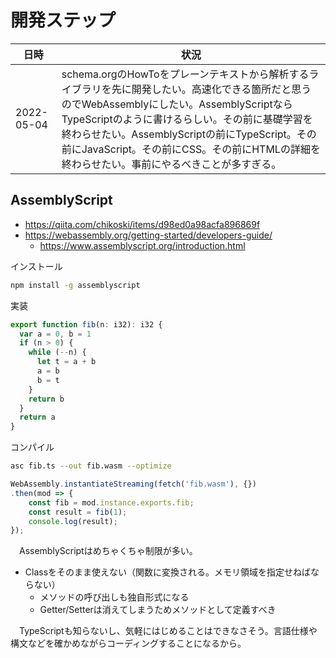 # 開発ステップ

日時|状況
----|----
2022-05-04|schema.orgのHowToをプレーンテキストから解析するライブラリを先に開発したい。高速化できる箇所だと思うのでWebAssemblyにしたい。AssemblyScriptならTypeScriptのように書けるらしい。その前に基礎学習を終わらせたい。AssemblyScriptの前にTypeScript。その前にJavaScript。その前にCSS。その前にHTMLの詳細を終わらせたい。事前にやるべきことが多すぎる。

## AssemblyScript

* https://qiita.com/chikoski/items/d98ed0a98acfa896869f
* https://webassembly.org/getting-started/developers-guide/
    * https://www.assemblyscript.org/introduction.html

インストール
```sh
npm install -g assemblyscript 
```

実装
```typescript
export function fib(n: i32): i32 {
  var a = 0, b = 1
  if (n > 0) {
    while (--n) {
      let t = a + b
      a = b
      b = t
    }
    return b
  }
  return a
}
```

コンパイル
```sh
asc fib.ts --out fib.wasm --optimize
```

```javascript
WebAssembly.instantiateStreaming(fetch('fib.wasm'), {})
.then(mod => {
    const fib = mod.instance.exports.fib;
    const result = fib(1);
    console.log(result);
});
```

　AssemblyScriptはめちゃくちゃ制限が多い。

* Classをそのまま使えない（関数に変換される。メモリ領域を指定せねばならない）
    * メソッドの呼び出しも独自形式になる
    * Getter/Setterは消えてしまうためメソッドとして定義すべき

　TypeScriptも知らないし、気軽にはじめることはできなさそう。言語仕様や構文などを確かめながらコーディングすることになるから。

